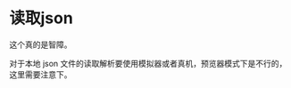 # 读取json


这个真的是智障。

对于本地 json 文件的读取解析要使用模拟器或者真机，预览器模式下是不行的，这里需要注意下。

[](https://developer.huawei.com/consumer/cn/blog/topic/03157738112348056)
